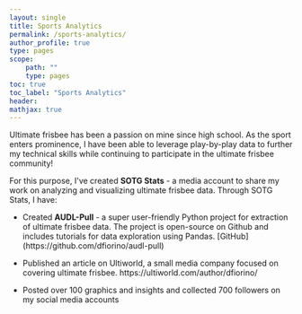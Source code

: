 ```yaml
---
layout: single
title: Sports Analytics
permalink: /sports-analytics/
author_profile: true
type: pages
scope:
    path: ""
    type: pages
toc: true
toc_label: "Sports Analytics"
header:
mathjax: true
---
```


<p>
Ultimate frisbee has been a passion on mine since high school. As the sport enters prominence, I have
been able to leverage play-by-play data to further my technical skills while continuing to participate
in the ultimate frisbee community!

For this purpose, I've created <strong>SOTG Stats</strong> - a media account to share my work on analyzing
and visualizing ultimate frisbee data. Through SOTG Stats, I have:
</p>

<ul>
  <li>
    <p>
    Created <strong>AUDL-Pull</strong> - a super user-friendly Python project for extraction of ultimate
    frisbee data. The project is open-source on Github and includes tutorials for data exploration using Pandas.
    [GitHub](https://github.com/dfiorino/audl-pull) 
    </p>
  </li>
  <li>
    <p>
    Published an article on Ultiworld, a small media company focused on covering ultimate frisbee. 
    https://ultiworld.com/author/dfiorino/
    </p>
  </li>
  <li>
    <p>
    Posted over 100 graphics and insights and collected 700 followers on my social media accounts  
    </p>
  </li>
</ul>


